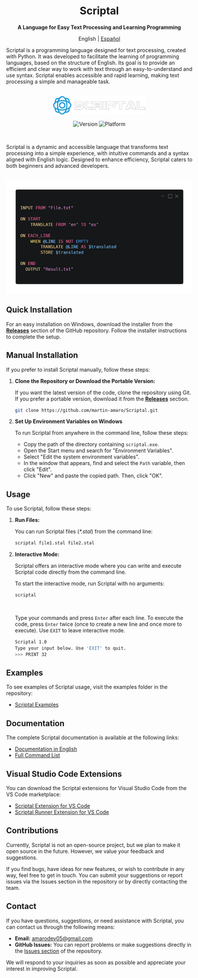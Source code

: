 <div align="center">

# Scriptal   
**A Language for Easy Text Processing and Learning Programming**




English | [Español](./README_ES.md)
</div>



Scriptal is a programming language designed for text processing, created with Python. It was developed to facilitate the learning of programming languages, based on the structure of English. Its goal is to provide an efficient and clear way to work with text through an easy-to-understand and use syntax. Scriptal enables accessible and rapid learning, making text processing a simple and manageable task. 

<br>

<div align="center">
<img src="./images/logo.png" width="250px">

<br>

![Version](https://img.shields.io/badge/version-1.0.0-orange)
![Platform](https://img.shields.io/badge/platform-windows-blue)

</div>

<br>

Scriptal is a dynamic and accessible language that transforms text processing into a simple experience, with intuitive commands and a syntax aligned with English logic. Designed to enhance efficiency, Scriptal caters to both beginners and advanced developers.


<br>

<div align="center">
<img src="./images/code_block.png">
</div>



## Quick Installation

For an easy installation on Windows, download the installer from the [**Releases**](../../releases/latest) section of the GitHub repository. Follow the installer instructions to complete the setup.

## Manual Installation

If you prefer to install Scriptal manually, follow these steps:

1. **Clone the Repository or Download the Portable Version:**

   If you want the latest version of the code, clone the repository using Git. If you prefer a portable version, download it from the [**Releases**](../../releases/latest) section.

   ```bash
   git clone https://github.com/martin-amaro/Scriptal.git
   ```

2. **Set Up Environment Variables on Windows**

   To run Scriptal from anywhere in the command line, follow these steps:

   - Copy the path of the directory containing `scriptal.exe`.
   - Open the Start menu and search for "Environment Variables".
   - Select "Edit the system environment variables".
   - In the window that appears, find and select the `Path` variable, then click "Edit".
   - Click "New" and paste the copied path. Then, click "OK".

## Usage

To use Scriptal, follow these steps:

1. **Run Files:**

   You can run Scriptal files (_*.stal_) from the command line:

   ```bash
   scriptal file1.stal file2.stal
   ```

2. **Interactive Mode:**

   Scriptal offers an interactive mode where you can write and execute Scriptal code directly from the command line.

   To start the interactive mode, run Scriptal with no arguments:

   ```bash
   scriptal
   ```

   <br>

   Type your commands and press `Enter` after each line. To execute the code, press `Enter` twice (once to create a new line and once more to execute). Use `EXIT` to leave interactive mode.

   ```bash
   Scriptal 1.0
   Type your input below. Use 'EXIT' to quit.
   >>> PRINT 32
   ```

   


## Examples

To see examples of Scriptal usage, visit the examples folder in the repository:

- [Scriptal Examples](./examples/)

## Documentation

The complete Scriptal documentation is available at the following links:

- [Documentation in English](./docs/Guide_EN.md)
- [Full Command List](./docs/Commands_EN.md)

## Visual Studio Code Extensions

You can download the Scriptal extensions for Visual Studio Code from the VS Code marketplace:

- [Scriptal Extension for VS Code](https://marketplace.visualstudio.com/items?itemName=MartinAmaro.scriptal)
- [Scriptal Runner Extension for VS Code](https://marketplace.visualstudio.com/items?itemName=MartinAmaro.scriptal-runner)

## Contributions

Currently, Scriptal is not an open-source project, but we plan to make it open source in the future. However, we value your feedback and suggestions.

If you find bugs, have ideas for new features, or wish to contribute in any way, feel free to get in touch. You can submit your suggestions or report issues via the Issues section in the repository or by directly contacting the team.

## Contact

If you have questions, suggestions, or need assistance with Scriptal, you can contact us through the following means:

- **Email:** amarodev05@gmail.com
- **GitHub Issues:** You can report problems or make suggestions directly in the [Issues section](../../issues) of the repository.

We will respond to your inquiries as soon as possible and appreciate your interest in improving Scriptal.
